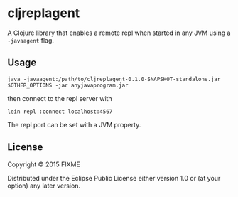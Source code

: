 # cljreplagent

A Clojure library that enables a remote repl when started in any JVM using a `-javaagent` flag.

## Usage

    java -javaagent:/path/to/cljreplagent-0.1.0-SNAPSHOT-standalone.jar $OTHER_OPTIONS -jar anyjavaprogram.jar

then connect to the repl server with

    lein repl :connect localhost:4567

The repl port can be set with a JVM property.

## License

Copyright © 2015 FIXME

Distributed under the Eclipse Public License either version 1.0 or (at
your option) any later version.
